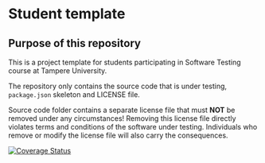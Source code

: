 # Student template

## Purpose of this repository

This is a project template for students participating in Software Testing course
at Tampere University.

The repository only contains the source code that is under testing, `package.json` skeleton
and LICENSE file.

Source code folder contains a separate license file that must **NOT** be removed under any circumstances!
Removing this license file directly violates terms and conditions of the software under testing.
Individuals who remove or modify the license file will also carry the consequences.

[![Coverage Status](https://coveralls.io/repos/github/NurmiJJ/comp.se.200-software-testing-Matias-Mikko/badge.svg?branch=main)](https://coveralls.io/github/NurmiJJ/comp.se.200-software-testing-Matias-Mikko?branch=main)
